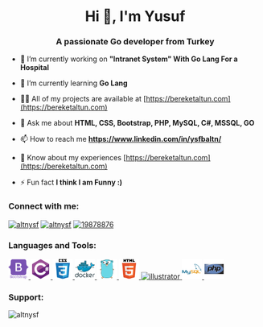 <!-- [![MasterHead](https://cdn.dribbble.com/users/1162077/screenshots/3848914/programmer.gif)] -->

<h1 align="center">Hi 👋, I'm Yusuf</h1>
<h3 align="center">A passionate Go developer from Turkey</h3>
<!--img align="center" alt="coding" width="400" src="https://cdn.dribbble.com/users/1162077/screenshots/3848914/programmer.gif"-->

- 🔭 I’m currently working on **"Intranet System" With Go Lang For a Hospital**

- 🌱 I’m currently learning **Go Lang**

- 👨‍💻 All of my projects are available at [https://bereketaltun.com](https://bereketaltun.com)

- 💬 Ask me about **HTML, CSS, Bootstrap, PHP, MySQL, C#, MSSQL, GO**

- 📫 How to reach me **https://www.linkedin.com/in/ysfbaltn/**

- 📄 Know about my experiences [https://bereketaltun.com](https://bereketaltun.com)

- ⚡ Fun fact **I think I am Funny :)**

<h3 align="left">Connect with me:</h3>
<p align="left">
<a href="https://dev.to/altnysf" target="blank"><img align="center" src="https://raw.githubusercontent.com/rahuldkjain/github-profile-readme-generator/master/src/images/icons/Social/devto.svg" alt="altnysf" height="30" width="40" /></a>
<a href="https://linkedin.com/in/altnysf" target="blank"><img align="center" src="https://raw.githubusercontent.com/rahuldkjain/github-profile-readme-generator/master/src/images/icons/Social/linked-in-alt.svg" alt="altnysf" height="30" width="40" /></a>
<a href="https://stackoverflow.com/users/19878876" target="blank"><img align="center" src="https://raw.githubusercontent.com/rahuldkjain/github-profile-readme-generator/master/src/images/icons/Social/stack-overflow.svg" alt="19878876" height="30" width="40" /></a>
</p>

<h3 align="left">Languages and Tools:</h3>
<p align="left"> <a href="https://getbootstrap.com" target="_blank" rel="noreferrer"> <img src="https://raw.githubusercontent.com/devicons/devicon/master/icons/bootstrap/bootstrap-plain-wordmark.svg" alt="bootstrap" width="40" height="40"/> </a> <a href="https://www.w3schools.com/cs/" target="_blank" rel="noreferrer"> <img src="https://raw.githubusercontent.com/devicons/devicon/master/icons/csharp/csharp-original.svg" alt="csharp" width="40" height="40"/> </a> <a href="https://www.w3schools.com/css/" target="_blank" rel="noreferrer"> <img src="https://raw.githubusercontent.com/devicons/devicon/master/icons/css3/css3-original-wordmark.svg" alt="css3" width="40" height="40"/> </a> <a href="https://www.docker.com/" target="_blank" rel="noreferrer"> <img src="https://raw.githubusercontent.com/devicons/devicon/master/icons/docker/docker-original-wordmark.svg" alt="docker" width="40" height="40"/> </a> <a href="https://golang.org" target="_blank" rel="noreferrer"> <img src="https://raw.githubusercontent.com/devicons/devicon/master/icons/go/go-original.svg" alt="go" width="40" height="40"/> </a> <a href="https://www.w3.org/html/" target="_blank" rel="noreferrer"> <img src="https://raw.githubusercontent.com/devicons/devicon/master/icons/html5/html5-original-wordmark.svg" alt="html5" width="40" height="40"/> </a> <a href="https://www.adobe.com/in/products/illustrator.html" target="_blank" rel="noreferrer"> <img src="https://www.vectorlogo.zone/logos/adobe_illustrator/adobe_illustrator-icon.svg" alt="illustrator" width="40" height="40"/> </a> <a href="https://www.mysql.com/" target="_blank" rel="noreferrer"> <img src="https://raw.githubusercontent.com/devicons/devicon/master/icons/mysql/mysql-original-wordmark.svg" alt="mysql" width="40" height="40"/> </a> <a href="https://www.php.net" target="_blank" rel="noreferrer"> <img src="https://raw.githubusercontent.com/devicons/devicon/master/icons/php/php-original.svg" alt="php" width="40" height="40"/> </a> </p>

<h3 align="left">Support:</h3>
<p><a href="https://www.buymeacoffee.com/altnysf "> <img align="left" src="https://cdn.buymeacoffee.com/buttons/v2/default-yellow.png" height="50" width="210" alt="altnysf " /></a></p><br><br>
